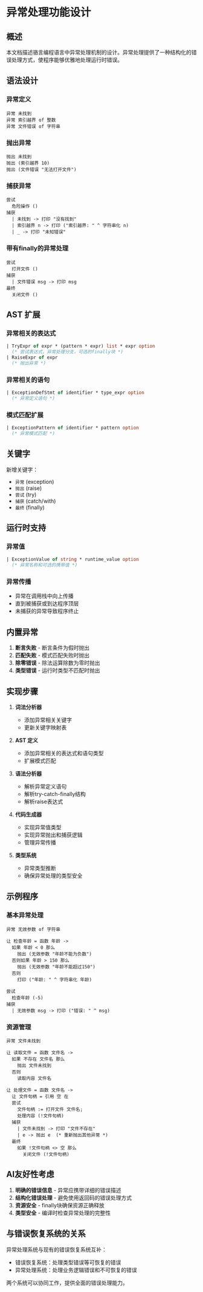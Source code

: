 # 异常处理功能设计

## 概述

本文档描述骆言编程语言中异常处理机制的设计。异常处理提供了一种结构化的错误处理方式，使程序能够优雅地处理运行时错误。

## 语法设计

### 异常定义
```
异常 未找到
异常 索引越界 of 整数
异常 文件错误 of 字符串
```

### 抛出异常
```
抛出 未找到
抛出 (索引越界 10)
抛出 (文件错误 "无法打开文件")
```

### 捕获异常
```
尝试
  危险操作 ()
捕获
  | 未找到 -> 打印 "没有找到"
  | 索引越界 n -> 打印 ("索引越界: " ^ 字符串化 n)
  | _ -> 打印 "未知错误"
```

### 带有finally的异常处理
```
尝试
  打开文件 ()
捕获
  | 文件错误 msg -> 打印 msg
最终
  关闭文件 ()
```

## AST 扩展

### 异常相关的表达式
```ocaml
| TryExpr of expr * (pattern * expr) list * expr option
  (* 尝试表达式，异常处理分支，可选的finally块 *)
| RaiseExpr of expr
  (* 抛出异常 *)
```

### 异常相关的语句
```ocaml
| ExceptionDefStmt of identifier * type_expr option
  (* 异常定义语句 *)
```

### 模式匹配扩展
```ocaml
| ExceptionPattern of identifier * pattern option
  (* 异常模式匹配 *)
```

## 关键字

新增关键字：
- `异常` (exception)
- `抛出` (raise)
- `尝试` (try)
- `捕获` (catch/with)
- `最终` (finally)

## 运行时支持

### 异常值
```ocaml
| ExceptionValue of string * runtime_value option
  (* 异常名称和可选的携带值 *)
```

### 异常传播
- 异常在调用栈中向上传播
- 直到被捕获或到达程序顶层
- 未捕获的异常导致程序终止

## 内置异常

1. **断言失败** - 断言条件为假时抛出
2. **匹配失败** - 模式匹配失败时抛出
3. **除零错误** - 除法运算除数为零时抛出
4. **类型错误** - 运行时类型不匹配时抛出

## 实现步骤

1. **词法分析器**
   - 添加异常相关关键字
   - 更新关键字映射表

2. **AST 定义**
   - 添加异常相关的表达式和语句类型
   - 扩展模式匹配

3. **语法分析器**
   - 解析异常定义语句
   - 解析try-catch-finally结构
   - 解析raise表达式

4. **代码生成器**
   - 实现异常值类型
   - 实现异常抛出和捕获逻辑
   - 管理异常传播

5. **类型系统**
   - 异常类型推断
   - 确保异常处理的类型安全

## 示例程序

### 基本异常处理
```
异常 无效参数 of 字符串

让 检查年龄 = 函数 年龄 ->
  如果 年龄 < 0 那么
    抛出 (无效参数 "年龄不能为负数")
  否则如果 年龄 > 150 那么
    抛出 (无效参数 "年龄不能超过150")
  否则
    打印 ("年龄: " ^ 字符串化 年龄)

尝试
  检查年龄 (-5)
捕获
  | 无效参数 msg -> 打印 ("错误: " ^ msg)
```

### 资源管理
```
异常 文件未找到

让 读取文件 = 函数 文件名 ->
  如果 不存在 文件名 那么
    抛出 文件未找到
  否则
    读取内容 文件名

让 处理文件 = 函数 文件名 ->
  让 文件句柄 = 引用 空 在
  尝试
    文件句柄 := 打开文件 文件名;
    处理内容 (!文件句柄)
  捕获
    | 文件未找到 -> 打印 "文件不存在"
    | e -> 抛出 e  (* 重新抛出其他异常 *)
  最终
    如果 !文件句柄 <> 空 那么
      关闭文件 (!文件句柄)
```

## AI友好性考虑

1. **明确的错误信息** - 异常应携带详细的错误描述
2. **结构化错误处理** - 避免使用返回码的错误处理方式
3. **资源安全** - finally块确保资源正确释放
4. **类型安全** - 编译时检查异常处理的完整性

## 与错误恢复系统的关系

异常处理系统与现有的错误恢复系统互补：
- 错误恢复系统：处理类型错误等可恢复的错误
- 异常处理系统：处理业务逻辑错误和不可恢复的错误

两个系统可以协同工作，提供全面的错误处理能力。